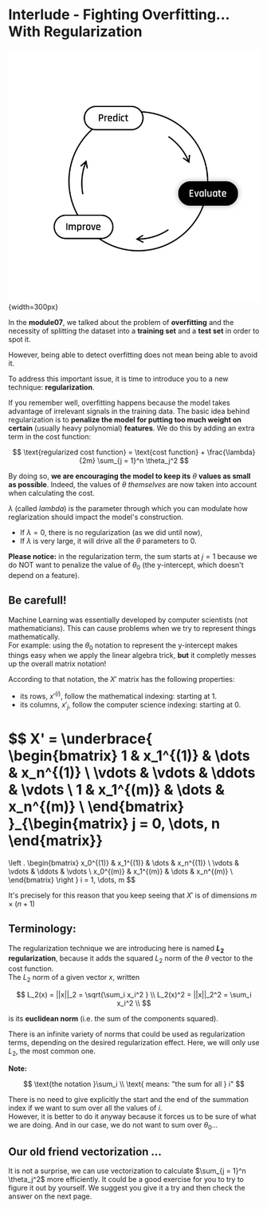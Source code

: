 # Interlude - Fighting Overfitting... With Regularization

![The Learning Cycle - Evaluate](../assets/Evaluate.png){width=300px}  

In the **module07**, we talked about the problem of **overfitting** and the necessity of splitting the dataset into a **training set** and a **test set** in order to spot it.  

However, being able to detect overfitting does not mean being able to avoid it.  

To address this important issue, it is time to introduce you to a new technique: **regularization**.

If you remember well, overfitting happens because the model takes advantage of irrelevant signals in the training data. The basic idea behind regularization is to **penalize the model for putting too much weight on certain** (usually heavy polynomial) **features**. We do this by adding an extra term in the cost function:  

$$
\text{regularized cost function} = \text{cost function} + \frac{\lambda}{2m} \sum_{j = 1}^n \theta_j^2
$$

By doing so, **we are encouraging the model to keep its** $\theta$ **values as small as possible**. Indeed, the values of $\theta$ *themselves* are now taken into account when calculating the cost.

$\lambda$ (called *lambda*) is the parameter through which you can modulate how reglarization should impact the model's construction.  
- If $\lambda = 0$, there is no regularization (as we did until now),
- If $\lambda$ is very large, it will drive all the $\theta$ parameters to $0$.

**Please notice:** in the regularization term, the sum starts at $j = 1$ because we do NOT want to penalize the value of $\theta_0$ (the y-intercept, which doesn't depend on a feature).

## Be carefull!  
Machine Learning was essentially developed by computer scientists (not mathematicians). This can cause problems when we try to represent things mathematically.  
For example: using the $\theta_0$ notation to represent the y-intercept makes things easy when we apply the linear algebra trick, **but** it completly messes up the overall matrix notation!  

According to that notation, the $X'$ matrix  has the following properties: 
* its rows, $x'^{(i)}$, follow the mathematical indexing: starting at 1.
* its columns, $x'_j$, follow the computer science indexing: starting at 0. 

$$
X' =
\underbrace{
\begin{bmatrix}
1 & x_1^{(1)} & \dots & x_n^{(1)} \\
\vdots & \vdots & \ddots & \vdots \\ 
1 & x_1^{(m)} & \dots & x_n^{(m)} \\ 
\end{bmatrix}  
}_{\begin{matrix}
    j = 0, \dots, n
\end{matrix}}
=     
\left .
\begin{bmatrix}
x_0^{(1)} & x_1^{(1)} & \dots & x_n^{(1)} \\
\vdots & \vdots & \ddots & \vdots \\ 
x_0^{(m)} & x_1^{(m)} & \dots & x_n^{(m)} \\ 
\end{bmatrix}
\right \} i = 1, \dots, m
$$

It's precisely for this reason that you keep seeing that $X'$ is of dimensions $m \times (n+1)$

## Terminology:
The regularization technique we are introducing here is named **$L_2 \text{ regularization}$**, because it adds the squared $L_2 \text{ norm}$ of the $\theta$ vector to the cost function.  
The $L_2 \text{ norm}$ of a given vector $x$, written

$$
L_2(x) = ||x||_2 = \sqrt{\sum_i x_i^2 } \\
L_2(x)^2 = ||x||_2^2 = \sum_i x_i^2  \\
$$

is its **euclidean norm** (i.e. the sum of the components squared).  

There is an infinite variety of norms that could be used as regularization terms, depending on the desired regularization effect. Here, we will only use $L_2$, the most common one.

**Note:**

$$
\text{the notation }\sum_i \\ \text{ means: "the sum for all } i"
$$

There is no need to give explicitly the start and the end of the summation index if we want to sum over all the values of $i$.  
However, it is better to do it anyway because it forces us to be sure of what we are doing. And in our case, we do not want to sum over $\theta_0$...

## Our old friend vectorization ...

It is not a surprise, we can use vectorization to calculate $\sum_{j = 1}^n \theta_j^2$  more efficiently. It could be a good exercise for you to try to figure it out by yourself. We suggest you give it a try and then check the answer on the next page.

